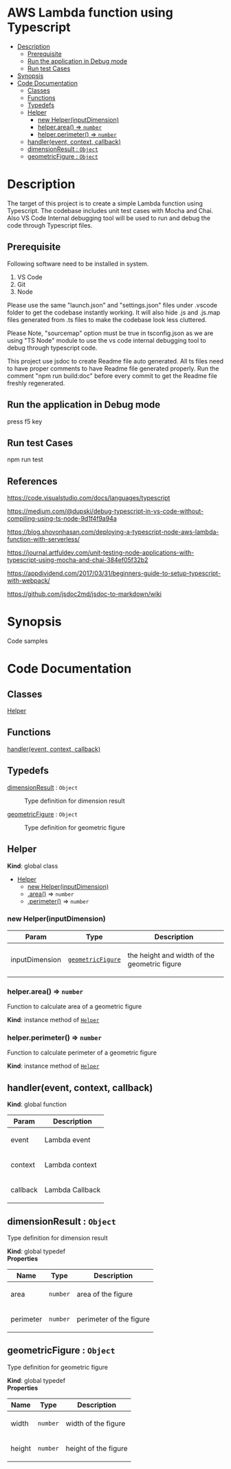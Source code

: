 <!-- DO NOT EDIT README.md (It will be overridden by README.hbs) -->

# AWS Lambda function using Typescript

<!-- START doctoc generated TOC please keep comment here to allow auto update -->
<!-- DON'T EDIT THIS SECTION, INSTEAD RE-RUN doctoc TO UPDATE -->


- [Description](#description)
  - [Prerequisite](#prerequisite)
  - [Run the application in Debug mode](#run-the-application-in-debug-mode)
  - [Run test Cases](#run-test-cases)
- [Synopsis](#synopsis)
- [Code Documentation](#code-documentation)
  - [Classes](#classes)
  - [Functions](#functions)
  - [Typedefs](#typedefs)
  - [Helper](#helper)
    - [new Helper(inputDimension)](#new-helperinputdimension)
    - [helper.area() ⇒ <code>number</code>](#helperarea-%E2%87%92-codenumbercode)
    - [helper.perimeter() ⇒ <code>number</code>](#helperperimeter-%E2%87%92-codenumbercode)
  - [handler(event, context, callback)](#handlerevent-context-callback)
  - [dimensionResult : <code>Object</code>](#dimensionresult--codeobjectcode)
  - [geometricFigure : <code>Object</code>](#geometricfigure--codeobjectcode)

<!-- END doctoc generated TOC please keep comment here to allow auto update -->

# Description

The target of this project is to create a simple Lambda function using Typescript. The codebase includes unit test cases with Mocha and Chai. Also VS Code Internal debugging tool will be used to run and debug the code through Typescript files.


Prerequisite
------------
Following software need to be installed in system.

1) VS Code
2) Git
3) Node

Please use the same "launch.json" and "settings.json" files under .vscode folder to get the codebase instantly working. It will also hide .js and .js.map files generated from .ts files to make the codebase look less cluttered.

Please Note, "sourcemap" option must be true in tsconfig.json as we are using "TS Node" module to use the vs code internal debugging tool to debug through typescript code.

This project use jsdoc to create Readme file auto generated. All ts files need to have proper comments to have Readme file generated properly. Run the comment "npm run build:doc" before every commit to get the Readme file freshly regenerated. 


Run the application in Debug mode
---------------------------------
press f5 key


Run test Cases
--------------
npm run test

References
---------- 
https://code.visualstudio.com/docs/languages/typescript

https://medium.com/@dupski/debug-typescript-in-vs-code-without-compiling-using-ts-node-9d1f4f9a94a

https://blog.shovonhasan.com/deploying-a-typescript-node-aws-lambda-function-with-serverless/

https://journal.artfuldev.com/unit-testing-node-applications-with-typescript-using-mocha-and-chai-384ef05f32b2

https://appdividend.com/2017/03/31/beginners-guide-to-setup-typescript-with-webpack/

https://github.com/jsdoc2md/jsdoc-to-markdown/wiki

# Synopsis

Code samples

# Code Documentation
## Classes

<dl>
<dt><a href="#Helper">Helper</a></dt>
<dd></dd>
</dl>

## Functions

<dl>
<dt><a href="#handler">handler(event, context, callback)</a></dt>
<dd></dd>
</dl>

## Typedefs

<dl>
<dt><a href="#dimensionResult">dimensionResult</a> : <code>Object</code></dt>
<dd><p>Type definition for dimension result</p></dd>
<dt><a href="#geometricFigure">geometricFigure</a> : <code>Object</code></dt>
<dd><p>Type definition for geometric figure</p></dd>
</dl>

<a name="Helper"></a>

## Helper
**Kind**: global class  

* [Helper](#Helper)
    * [new Helper(inputDimension)](#new_Helper_new)
    * [.area()](#Helper+area) ⇒ <code>number</code>
    * [.perimeter()](#Helper+perimeter) ⇒ <code>number</code>

<a name="new_Helper_new"></a>

### new Helper(inputDimension)

| Param | Type | Description |
| --- | --- | --- |
| inputDimension | [<code>geometricFigure</code>](#geometricFigure) | <p>the height and width of the geometric figure</p> |

<a name="Helper+area"></a>

### helper.area() ⇒ <code>number</code>
<p>Function to calculate area of a geometric figure</p>

**Kind**: instance method of [<code>Helper</code>](#Helper)  
<a name="Helper+perimeter"></a>

### helper.perimeter() ⇒ <code>number</code>
<p>Function to calculate perimeter of a geometric figure</p>

**Kind**: instance method of [<code>Helper</code>](#Helper)  
<a name="handler"></a>

## handler(event, context, callback)
**Kind**: global function  

| Param | Description |
| --- | --- |
| event | <p>Lambda event</p> |
| context | <p>Lambda context</p> |
| callback | <p>Lambda Callback</p> |

<a name="dimensionResult"></a>

## dimensionResult : <code>Object</code>
<p>Type definition for dimension result</p>

**Kind**: global typedef  
**Properties**

| Name | Type | Description |
| --- | --- | --- |
| area | <code>number</code> | <p>area of the figure</p> |
| perimeter | <code>number</code> | <p>perimeter of the figure</p> |

<a name="geometricFigure"></a>

## geometricFigure : <code>Object</code>
<p>Type definition for geometric figure</p>

**Kind**: global typedef  
**Properties**

| Name | Type | Description |
| --- | --- | --- |
| width | <code>number</code> | <p>width of the figure</p> |
| height | <code>number</code> | <p>height of the figure</p> |

